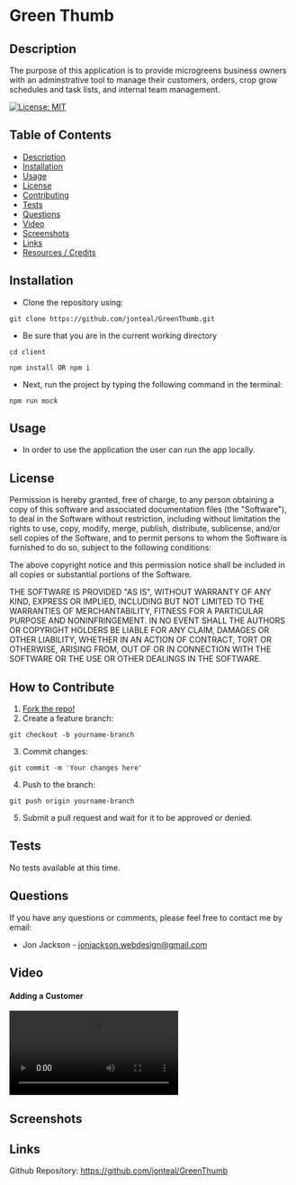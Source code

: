 # Green Thumb

<a name="description"></a>

## Description

The purpose of this application is to provide microgreens business owners with an adminstrative tool to manage their customers, orders, crop grow schedules and task lists, and internal team management.

[![License: MIT](https://img.shields.io/badge/License-MIT-yellow.svg)](https://opensource.org/licenses/MIT)

## Table of Contents

- [Description](#description)
- [Installation](#installation)
- [Usage](#usage)
- [License](#license)
- [Contributing](#contributing)
- [Tests](#tests)
- [Questions](#questions)
- [Video](#video)
- [Screenshots](#screenshots)
- [Links](#links)
- [Resources / Credits](#credits)

<a name="installation"></a>

## Installation

- Clone the repository using:

```
git clone https://github.com/jonteal/GreenThumb.git
```

- Be sure that you are in the current working directory

```
cd client
```

```
npm install OR npm i
```

- Next, run the project by typing the following command in the terminal:

```
npm run mock
```

<a name="usage"></a>

## Usage

- In order to use the application the user can run the app locally.

<a name="license"></a>

## License

Permission is hereby granted, free of charge, to any person obtaining a copy of this software and associated documentation files (the "Software"), to deal in the Software without restriction, including without limitation the rights to use, copy, modify, merge, publish, distribute, sublicense, and/or sell copies of the Software, and to permit persons to whom the Software is furnished to do so, subject to the following conditions:

The above copyright notice and this permission notice shall be included in all copies or substantial portions of the Software.

THE SOFTWARE IS PROVIDED "AS IS", WITHOUT WARRANTY OF ANY KIND, EXPRESS OR IMPLIED, INCLUDING BUT NOT LIMITED TO THE WARRANTIES OF MERCHANTABILITY, FITNESS FOR A PARTICULAR PURPOSE AND NONINFRINGEMENT. IN NO EVENT SHALL THE AUTHORS OR COPYRIGHT HOLDERS BE LIABLE FOR ANY CLAIM, DAMAGES OR OTHER LIABILITY, WHETHER IN AN ACTION OF CONTRACT, TORT OR OTHERWISE, ARISING FROM, OUT OF OR IN CONNECTION WITH THE SOFTWARE OR THE USE OR OTHER DEALINGS IN THE SOFTWARE.

<a name="contributing"></a>

## How to Contribute

1. [Fork the repo!](https://docs.github.com/en/get-started/quickstart/fork-a-repo)
2. Create a feature branch:

```
git checkout -b yourname-branch
```

3. Commit changes:

```
git commit -m 'Your changes here'
```

4. Push to the branch:

```
git push origin yourname-branch
```

5. Submit a pull request and wait for it to be approved or denied.

<a name="tests"></a>

## Tests

No tests available at this time.

<a name="questions"></a>

## Questions

If you have any questions or comments, please feel free to contact me by email:

- Jon Jackson - jonjackson.webdesign@gmail.com

<a name="video"></a>

## Video

#### Adding a Customer

![add-customer](./src/assets/add-customer.mov)

<a name="screenshots"></a>

## Screenshots

<a name="links"></a>

## Links

Github Repository: https://github.com/jonteal/GreenThumb
